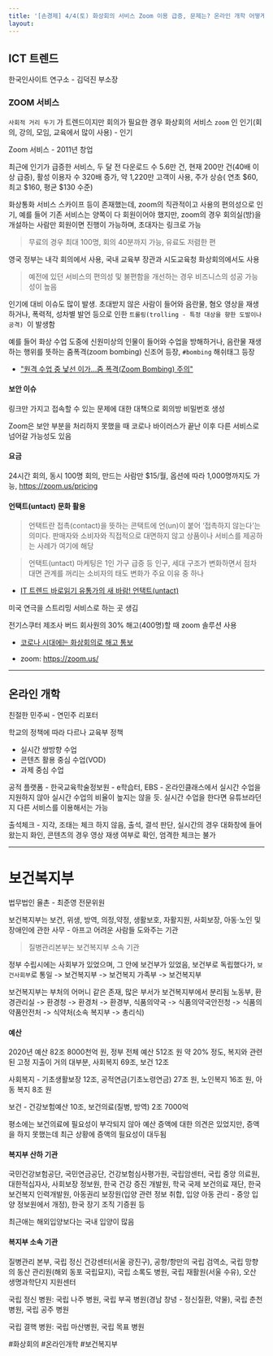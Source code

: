 ```yaml
---
title: '[손경제] 4/4(토) 화상회의 서비스 Zoom 이용 급증, 문제는? 온라인 개학 어떻게 진행하나? 일이 넘치는 부처, 보건복지부'
layout: 
---
```


## ICT 트렌드

한국인사이트 연구소 - 김덕진 부소장

### ZOOM 서비스

`사회적 거리 두기` 가 트렌드이지만 회의가 필요한 경우 화상회의 서비스 `zoom` 인 인기(회의, 강의, 모임, 교육에서 많이 사용) - 인기

Zoom 서비스 - 2011년 창업

최근에 인기가 급증한 서비스, 두 달 전 다운로드 수 5.6만 건, 현재 200만 건(40배 이상 급증), 활성 이용자 수 320배 증가, 약 1,220만 고객이 사용, 주가 상승( 연초 $60, 최고 $160, 평균 $130 수준)

화상통화 서비스 스카이프 등이 존재했는데, zoom의 직관적이고 사용의 편의성으로 인기, 예를 들어 기존 서비스는 양쪽이 다 회원이어야 했지만, zoom의 경우 회의실(방)을 개설하는 사람만 회원이면 진행이 가능하며, 초대자는 링크로 가능

> 무료의 경우 최대 100명, 회의 40분까지 가능, 유료도 저렴한 편

영국 정부는 내각 회의에서 사용, 국내 교육부 장관과 시도교육청 화상회의에서도 사용

> 예전에 있던 서비스의 편의성 및 불편함을 개선하는 경우 비즈니스의 성공 가능성이 높음

인기에 대비 이슈도 많이 발생. 초대받지 않은 사람이 들어와 음란물, 혐오 영상을 재생하거나, 폭력적, 성차별 발언 등으로 인한 `트롤링(trolling - 특정 대상을 향한 도발이나 공격) `이 발생함

예를 들어 화상 수업 도중에 신원미상의 인물이 들어와 수업을 방해하거나, 음란물 재생하는 행위를 뜻하는 줌폭격(zoom bombing) 신조어 등장, `#bombing` 해쉬태그 등장

* ["원격 수업 중 낯선 이가…줌 폭격(Zoom Bombing) 주의"](http://it.chosun.com/site/data/html_dir/2020/03/31/2020033101903.html)

#### 보안 이슈

링크만 가지고 접속할 수 있는 문제에 대한 대책으로 회의방 비밀번호 생성

Zoom은 보안 부분을 처리하지 못했을 때 코로나 바이러스가 끝난 이후 다른 서비스로 넘어갈 가능성도 있음


#### 요금 

24시간 회의, 동시 100명 회의, 만드는 사람만 $15/월, 옵션에 따라 1,000명까지도 가능, https://zoom.us/pricing


#### 언택트(untact) 문화 활용 

> 언택트란 접촉(contact)을 뜻하는 콘택트에 언(un)이 붙어 ‘접촉하지 않는다’는 의미다. 판매자와 소비자와 직접적으로 대면하지 않고 상품이나 서비스를 제공하는 사례가 여기에 해당  

> 언택트(untact) 마케팅은 1인 가구 급증 등 인구, 세대 구조가 변화하면서 점차 대면 관계를 꺼리는 소비자의 태도 변화가 주요 이유 중 하나

* [IT 트렌드 바로읽기 유통가의 새 바람! 언택트(untact)](https://www.mobiinside.co.kr/2019/07/23/it-untact/)

미국 연극을 스트리밍 서비스로 하는 곳 생김

전기스쿠터 제조사 버드 회사원의 30% 해고(400명)할 때 zoom 솔루션 사용

* [코로나 시대에는 화상회의로 해고 통보](https://biz.chosun.com/site/data/html_dir/2020/04/01/2020040103752.html)

* zoom: https://zoom.us/
----

##  온라인 개학

친절한 민주씨 - 연민주 리포터

학교의 정책에 따라 다르나 교육부 정책
 - 실시간 쌍방향 수업
 - 콘텐츠 활용 중심 수업(VOD)
 - 과제 중심 수업 

공적 플랫폼 - 한국교육학술정보원 - e학습터, EBS - 온라인클래스에서 실시간 수업을 지원하지 않아 실시간 수업의 비율이 높지는 않을 듯. 실시간 수업을 한다면 유튜브라던지 다른 서비스를 이용해서는 가능

출석체크 - 지각, 조태는 체크 하지 않음, 출석, 결석 판단, 실시간의 경우 대화창에 들어왔는지 화인, 콘텐츠의 경우 영상 재생 여부로 확인, 엄격한 체크는 불가


----

# 보건복지부

법무법인 율촌 - 최준영 전문위원

보건복지부는 보건, 위생, 방역, 의정,약정, 생활보호, 자활지원, 사회보장, 아동·노인 및 장애인에 관한 사무 - 아프고 어려운 사람들 도와주는 기관

> 질병관리본부는 보건복지부 소속 기관

정부 수립시에는 사회부가 있었으며, 그 안에 보건부가 있었음, 보건부로 독립했다가, `보건사회부`로 통일 -> 보건복지부 -> 보건복지 가족부 -> 보건복지부 

보건복지부는 부처의 어머니 같은 존재, 많은 부서가 보건복지부에서 분리됨
노동부, 환경관리실 -> 환경청 -> 환경처 -> 환경부, 식품의약국 -> 식품의약국안전청 -> 식품의약품안전처 -> 식약처(소속 복지부 -> 총리식)

#### 예산

2020년 예산 82조 8000천억 원, 정부 전체 예산 512조 원 약 20% 정도,
복지와 관련된 고정 지출이 거의 대부분, 사회복지 69조, 보건 12조

사회복지 - 기초생활보장 12조, 공적연금(기초노령연금) 27조 원, 노인복지 16조 원, 아동 복지 8조 원

보건 - 건강보험예산 10조, 보건의료(질병, 방역) 2조 7000억 

평소에는 보건의료에 필요성이 부각되지 않아 예산 증액에 대한 의견은 있었지만, 증액을 하지 못했는데 최근 상황에 증액의 필요성이 대두됨

#### 복지부 산하 기관

국민건강보험공단, 국민연금공단, 건강보험심사평가원, 국립암센터, 국립 중앙 의료원, 대한적십자사, 사회보장 정보원, 한국 건강 증진 개발원, 학국 국제 보건의료 재단, 한국 보건복지 인력개발원, 아동권리 보장원(입양 관련 정보 취합, 입양 아동 관리 - 중앙 입양 정보원에서 개정), 한국 장기 조직 기증원 등

최근애는 해외입양보다는 국내 입양이 많음


#### 복지부 소속 기관

질병관리 본부, 국립 정신 건강센터(서울 광진구), 공항/항만의 국립 검역소, 국립 망향의 동산 관리원(해외 동포 국립묘지), 국립 소록도 병원, 국립 재활원(서울 수유), 오산 생명과학단지 지원센터

국립 정신 병원: 국립 나주 병원, 국립 부곡 병원(경남 창녕 -  정신질환, 약물), 국립 춘천 병원, 국립 공주 병원

국립 결핵 병원: 국립 마산병원, 국립 목표 병원



#화상회의 #온라인개학 #보건복지부

